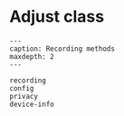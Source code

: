 # Adjust class

```{toctree}
---
caption: Recording methods
maxdepth: 2
---

recording
config
privacy
device-info

```
